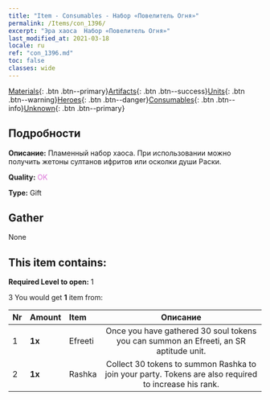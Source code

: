 ```yaml
---
title: "Item - Consumables - Набор «Повелитель Огня»"
permalink: /Items/con_1396/
excerpt: "Эра хаоса  Набор «Повелитель Огня»"
last_modified_at: 2021-03-18
locale: ru
ref: "con_1396.md"
toc: false
classes: wide
---
```

 [Materials](/ru/Items/){: .btn .btn--primary}[Artifacts](/ru/Items/Artifacts/){: .btn .btn--success}[Units](/ru/Items/Units/){: .btn .btn--warning}[Heroes](/ru/Items/Heroes/){: .btn .btn--danger}[Consumables](/ru/Items/Consumables/){: .btn .btn--info}[Unknown](/ru/Items/Unknown/){: .btn .btn--primary}

## Подробности
 **Описание:** Пламенный набор хаоса. При использовании можно получить жетоны султанов ифритов или осколки души Раски.

 **Quality:** <span style="color: #DA70D6">OK</span>

 **Type:** Gift

## Gather

  None

## This item contains:

 **Required Level to open:** 1

 3 You would get **1** item  from:

  | Nr | Amount |     Item    | Описание |
  |:---|:-------|:------------|:-----------:|
  | 1 |  **1x** | Efreeti | Once you have gathered 30 soul tokens you can summon an Efreeti, an SR aptitude unit.  | 
  | 2 |  **1x** | Rashka | Collect 30 tokens to summon Rashka to join your party. Tokens are also required to increase his rank.  | 
